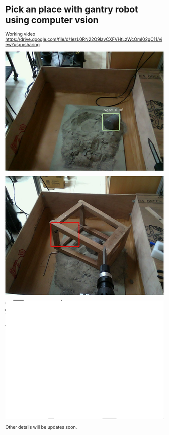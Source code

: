 # Pick an place with gantry robot using computer vsion


Working video
 https://drive.google.com/file/d/1ezL0RN22O9lavCXFVHtLzWcOmI02gC11/view?usp=sharing


       
![](https://github.com/Mowbray-R-V/Gantry_control-pose_estimation/blob/main/bgr_frame.jpg)

![](https://github.com/Mowbray-R-V/Gantry_control-pose_estimation/blob/main/M_Detection.jpg)

![](https://github.com/Mowbray-R-V/Gantry_control-pose_estimation/blob/main/depth_frame_raw.png)


Other details will be updates soon.
